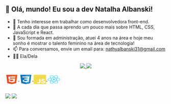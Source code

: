 ## 👋 Olá, mundo! Eu sou a dev Natalha Albanski!
- 👀 Tenho interesse em trabalhar como desenvolvedora front-end.
- 🌱 A cada dia que passa aprendo um pouco mais sobre HTML, CSS, JavaScript e React.
- 💞️ Sou formada em administração, atuei 4 anos na área e hoje meu sonho é mostrar o talento feminino na área de tecnologia!
- 📫 Para conversamos, envie um email para: nathyalbanski31@gmail.com
- 🙆‍♀️ Ela/Dela

<div align="center">
  <a href="https://github.com/Natalhaa">
  <img height="150em" src="https://github-readme-stats.vercel.app/api?username=natalhaa&show_icons=true&theme=cobalt&include_all_commits=true&count_private=true"/>
  <img height="150em" src="https://github-readme-stats.vercel.app/api/top-langs/?username=natalhaa&layout=compact&langs_count=7&theme=cobalt"/>
</div>  
  <div style="display: inline_block"><br>  
  <img align="center" alt="Nathy-HTML" height="30" width="40" src="https://raw.githubusercontent.com/devicons/devicon/master/icons/html5/html5-original.svg">
  <img align="center" alt="Nathy-CSS" height="30" width="40" src="https://raw.githubusercontent.com/devicons/devicon/master/icons/css3/css3-original.svg">
  <img align="center" alt="Nathy-Js" height="30" width="40" src="https://raw.githubusercontent.com/devicons/devicon/master/icons/javascript/javascript-plain.svg">
  <img align="center" alt="Nathy-React" height="30" width="40" src="https://raw.githubusercontent.com/devicons/devicon/master/icons/react/react-original.svg">  
</div>
  
##
  
  <div>
    <a href="https://www.linkedin.com/in/natalha-albanski-478a98187/" target="_blank">
      <img src="https://img.shields.io/badge/-LinkedIn-%230077B5?style=for-the-badge&logo=linkedin&logoColor=white" target="_blank"></a> 
   <a href = "mailto:nathyalbanski31@gmail.com">
     <img src="https://img.shields.io/badge/Gmail-D14836?style=for-the-badge&logo=gmail&logoColor=white" target="_blank"></a> 
  </div>
